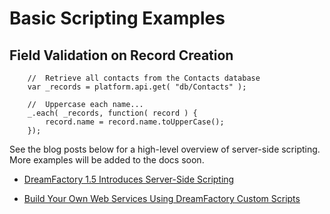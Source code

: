 # Basic Scripting Examples

## Field Validation on Record Creation

```
	//	Retrieve all contacts from the Contacts database
	var _records = platform.api.get( "db/Contacts" );

	//	Uppercase each name...
	_.each( _records, function( record ) {
		record.name = record.name.toUpperCase();
	});
```

See the blog posts below for a high-level overview of server-side scripting. More examples will be added to the docs soon.

* [DreamFactory 1.5 Introduces Server-Side Scripting](http://blog.dreamfactory.com/dreamfactory-introduces-server-side-scripting)

* [Build Your Own Web Services Using DreamFactory Custom Scripts](http://blog.dreamfactory.com/build-your-own-web-services-using-dreamfactory-custom-scripts)